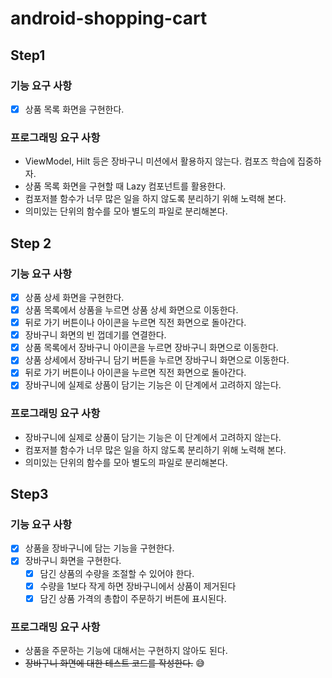 # android-shopping-cart

## Step1
### 기능 요구 사항
- [x] 상품 목록 화면을 구현한다.

### 프로그래밍 요구 사항
- ViewModel, Hilt 등은 장바구니 미션에서 활용하지 않는다. 컴포즈 학습에 집중하자.
- 상품 목록 화면을 구현할 때 Lazy 컴포넌트를 활용한다.
- 컴포저블 함수가 너무 많은 일을 하지 않도록 분리하기 위해 노력해 본다.
- 의미있는 단위의 함수를 모아 별도의 파일로 분리해본다.


## Step 2
### 기능 요구 사항
- [x] 상품 상세 화면을 구현한다.
- [x] 상품 목록에서 상품을 누르면 상품 상세 화면으로 이동한다.
- [x] 뒤로 가기 버튼이나 아이콘을 누르면 직전 화면으로 돌아간다.
- [x] 장바구니 화면의 빈 껍데기를 연결한다.
- [x] 상품 목록에서 장바구니 아이콘을 누르면 장바구니 화면으로 이동한다.
- [x] 상품 상세에서 장바구니 담기 버튼을 누르면 장바구니 화면으로 이동한다.
- [x] 뒤로 가기 버튼이나 아이콘을 누르면 직전 화면으로 돌아간다.
- [x] 장바구니에 실제로 상품이 담기는 기능은 이 단계에서 고려하지 않는다.

### 프로그래밍 요구 사항
- 장바구니에 실제로 상품이 담기는 기능은 이 단계에서 고려하지 않는다.
- 컴포저블 함수가 너무 많은 일을 하지 않도록 분리하기 위해 노력해 본다.
- 의미있는 단위의 함수를 모아 별도의 파일로 분리해본다.


## Step3
### 기능 요구 사항
- [x] 상품을 장바구니에 담는 기능을 구현한다.
- [x] 장바구니 화면을 구현한다.
  - [x] 담긴 상품의 수량을 조절할 수 있어야 한다. 
  - [x] 수량을 1보다 작게 하면 장바구니에서 상품이 제거된다
  - [x] 담긴 상품 가격의 총합이 주문하기 버튼에 표시된다. 

### 프로그래밍 요구 사항
- 상품을 주문하는 기능에 대해서는 구현하지 않아도 된다.
- ~~장바구니 화면에 대한 테스트 코드를 작성한다.~~ 😅
